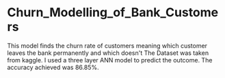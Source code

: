 # Churn_Modelling_of_Bank_Customers

This model finds the churn rate of customers meaning which customer leaves the bank permanently and which doesn't
The Dataset was taken from kaggle.
I used a three layer ANN model to predict the outcome. The accuracy achieved was 86.85%.
